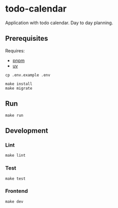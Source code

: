 # todo-calendar

Application with todo calendar. Day to day planning.

## Prerequisites

Requires:

* [pnpm](https://pnpm.io/)
* [uv](https://docs.astral.sh/uv/)

```shell
cp .env.example .env

make install
make migrate
```

## Run

```shell
make run
```

## Development

### Lint

```shell
make lint
```

### Test

```shell
make test
```

### Frontend

```shell
make dev
```
